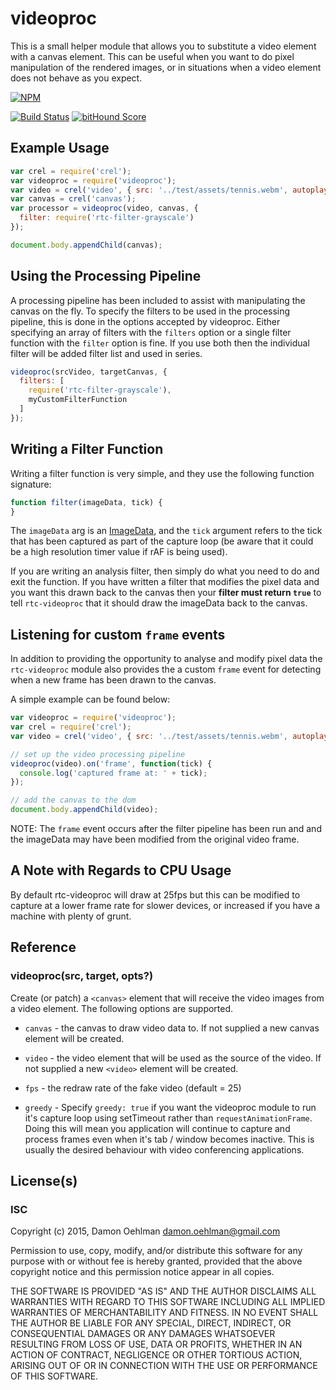 # videoproc

This is a small helper module that allows you to substitute a video
element with a canvas element.  This can be useful when you want to
do pixel manipulation of the rendered images, or in situations when
a video element does not behave as you expect.


[![NPM](https://nodei.co/npm/videoproc.png)](https://nodei.co/npm/videoproc/)

[![Build Status](https://api.travis-ci.org/DamonOehlman/rtc-videoproc.svg?branch=master)](https://travis-ci.org/DamonOehlman/rtc-videoproc) [![bitHound Score](https://www.bithound.io/github/DamonOehlman/rtc-videoproc/badges/score.svg)](https://www.bithound.io/github/DamonOehlman/rtc-videoproc) 

## Example Usage

```js
var crel = require('crel');
var videoproc = require('videoproc');
var video = crel('video', { src: '../test/assets/tennis.webm', autoplay: true });
var canvas = crel('canvas');
var processor = videoproc(video, canvas, {
  filter: require('rtc-filter-grayscale')
});

document.body.appendChild(canvas);

```

## Using the Processing Pipeline

A processing pipeline has been included to assist with
manipulating the canvas on the fly. To specify the filters to be used
in the processing pipeline, this is done in the options accepted by
videoproc. Either specifying an array of filters with the `filters` option
or a single filter function with the `filter` option is fine.  If you use
both then the individual filter will be added filter list and used in
series.

```js
videoproc(srcVideo, targetCanvas, {
  filters: [
    require('rtc-filter-grayscale'),
    myCustomFilterFunction
  ]
});
```

## Writing a Filter Function

Writing a filter function is very simple, and they use the following
function signature:

```js
function filter(imageData, tick) {
}
```

The `imageData` arg is an
[ImageData](http://www.w3.org/TR/2dcontext/#imagedata), and the `tick`
argument refers to the tick that has been captured as part of the capture
loop (be aware that it could be a high resolution timer value if rAF is
being used).

If you are writing an analysis filter, then simply do what you need to do
and exit the function.  If you have written a filter that modifies the pixel
data and you want this drawn back to the canvas then your **filter must
return `true`** to tell `rtc-videoproc` that it should draw the imageData
back to the canvas.

## Listening for custom `frame` events

In addition to providing the opportunity to analyse and modify pixel data
the `rtc-videoproc` module also provides the a custom `frame` event for
detecting when a new frame has been drawn to the canvas.

A simple example can be found below:

```js
var videoproc = require('videoproc');
var crel = require('crel');
var video = crel('video', { src: '../test/assets/tennis.webm', autoplay: true });

// set up the video processing pipeline
videoproc(video).on('frame', function(tick) {
  console.log('captured frame at: ' + tick);
});

// add the canvas to the dom
document.body.appendChild(video);

```

NOTE: The `frame` event occurs after the filter pipeline has been run and
and the imageData may have been modified from the original video frame.

## A Note with Regards to CPU Usage

By default rtc-videoproc will draw at 25fps but this can be modified to capture
at a lower frame rate for slower devices, or increased if you have a
machine with plenty of grunt.

## Reference

### videoproc(src, target, opts?)

Create (or patch) a `<canvas>` element that will receive the video images
from a video element.  The following options are supported.

- `canvas` - the canvas to draw video data to.  If not supplied a new
  canvas element will be created.

- `video` - the video element that will be used as the source of the video.
   If not supplied a new `<video>` element will be created.

- `fps` - the redraw rate of the fake video (default = 25)

- `greedy` - Specify `greedy: true` if you want the videoproc module to run
  it's capture loop using setTimeout rather than `requestAnimationFrame`.
  Doing this will mean you application will continue to capture and process
  frames even when it's tab / window becomes inactive. This is usually the
  desired behaviour with video conferencing applications.

## License(s)

### ISC

Copyright (c) 2015, Damon Oehlman <damon.oehlman@gmail.com>

Permission to use, copy, modify, and/or distribute this software for any
purpose with or without fee is hereby granted, provided that the above
copyright notice and this permission notice appear in all copies.

THE SOFTWARE IS PROVIDED "AS IS" AND THE AUTHOR DISCLAIMS ALL WARRANTIES WITH
REGARD TO THIS SOFTWARE INCLUDING ALL IMPLIED WARRANTIES OF MERCHANTABILITY
AND FITNESS. IN NO EVENT SHALL THE AUTHOR BE LIABLE FOR ANY SPECIAL, DIRECT,
INDIRECT, OR CONSEQUENTIAL DAMAGES OR ANY DAMAGES WHATSOEVER RESULTING FROM
LOSS OF USE, DATA OR PROFITS, WHETHER IN AN ACTION OF CONTRACT, NEGLIGENCE OR
OTHER TORTIOUS ACTION, ARISING OUT OF OR IN CONNECTION WITH THE USE OR
PERFORMANCE OF THIS SOFTWARE.
